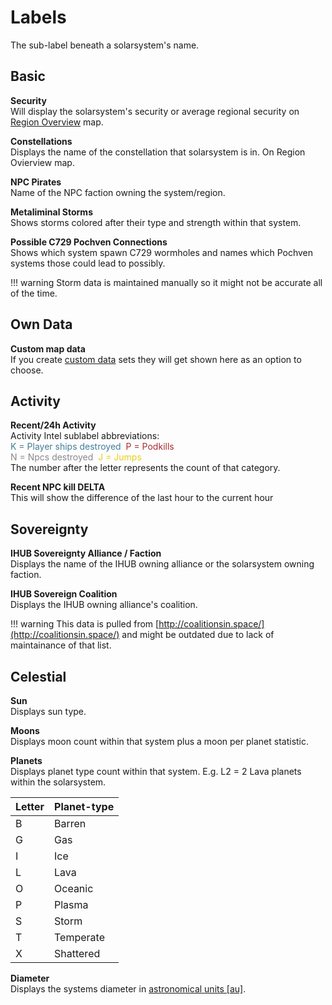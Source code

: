 # Labels
The sub-label beneath a solarsystem's name.

## Basic
**Security**<br>
Will display the solarsystem's security or average regional security on [Region Overview](https://eveeye.readthedocs.io/en/latest/map/layout/) map.

**Constellations**<br>
Displays the name of the constellation that solarsystem is in. On Region Ovierview map.

**NPC Pirates**<br>
Name of the NPC faction owning the system/region.

**Metaliminal Storms**<br>
Shows storms colored after their type and strength within that system.

**Possible C729 Pochven Connections**<br>
Shows which system spawn C729 wormholes and names which Pochven systems those could lead to possibly.

!!! warning
    Storm data is maintained manually so it might not be accurate all of the time.

## Own Data
**Custom map data**<br>
If you create [custom data](https://eveeye.readthedocs.io/en/latest/data/database/) sets they will get shown here as an option to choose.

## Activity
**Recent/24h Activity**<br>
Activity Intel sublabel abbreviations:<br><span style="color:#437c97">K = Player ships destroyed</span>&nbsp;&nbsp;<span style="color:#ac2d2d">P = Podkills</span><br><span style="color:#888888">N = Npcs destroyed</span>&nbsp;&nbsp;<span style="color:#e6cf18">J = Jumps</span><br>
The number after the letter represents the count of that category.<br>

**Recent NPC kill DELTA**<br>
This will show the difference of the last hour to the current hour


## Sovereignty
**IHUB Sovereignty Alliance / Faction**<br>
Displays the name of the IHUB owning alliance or the solarsystem owning faction.

**IHUB Sovereign Coalition**<br>
Displays the IHUB owning alliance's coalition.

!!! warning
    This data is pulled from [http://coalitionsin.space/](http://coalitionsin.space/) and might be outdated due to lack of maintainance of that list.

## Celestial
**Sun**<br>
Displays sun type.

**Moons**<br>
Displays moon count within that system plus a moon per planet statistic.

**Planets**<br>
Displays planet type count within that system.
E.g. L2 = 2 Lava planets within the solarsystem.

|Letter| Planet-type|
|--|--|
| B | Barren|
| G | Gas|
| I | Ice |
| L | Lava |
| O | Oceanic |
| P | Plasma |
| S | Storm |
| T | Temperate|
| X | Shattered|

**Diameter**<br>
Displays the systems diameter in <a href="https://en.wikipedia.org/wiki/Astronomical_unit" target="_blank">astronomical units [au]</a>.

<!--stackedit_data:
eyJoaXN0b3J5IjpbLTQ1MDYyMzAyMSwxMDcwNzAyNDc5LC0xNz
g1MDU2NDcyLC0xOTMyMjY1MTc4LC0zODQ4MzI1NTksMTEyMzUw
MjI3MywtMjAyODkxNTAwMiwxOTE1OTM1NDY3LC0xMTg0NDYyND
M2LDE4NjU4MTI0NywxNjU1NjM4NTk5XX0=
-->